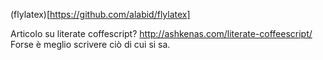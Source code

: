 
(flylatex)[https://github.com/alabid/flylatex]

Articolo su literate coffescript?
http://ashkenas.com/literate-coffeescript/
Forse è meglio scrivere ciò di cui si sa.

